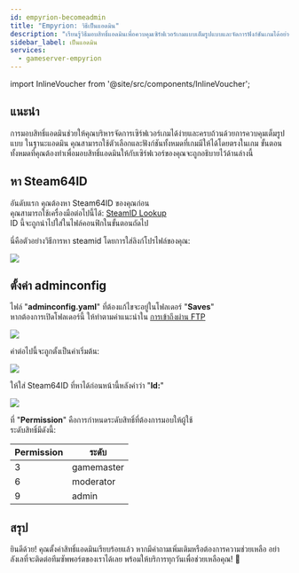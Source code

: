 ```yaml
---
id: empyrion-becomeadmin
title: "Empyrion: วิธีเป็นแอดมิน"
description: "เรียนรู้วิธีมอบสิทธิ์แอดมินเพื่อควบคุมเซิร์ฟเวอร์เกมแบบเต็มรูปแบบและจัดการฟังก์ชันเกมได้อย่างมีประสิทธิภาพ → เริ่มเรียนรู้เลย"
sidebar_label: เป็นแอดมิน
services:
  - gameserver-empyrion
---
```


import InlineVoucher from '@site/src/components/InlineVoucher';

## แนะนำ
การมอบสิทธิ์แอดมินช่วยให้คุณบริหารจัดการเซิร์ฟเวอร์เกมได้ง่ายและครบถ้วนด้วยการควบคุมเต็มรูปแบบ ในฐานะแอดมิน คุณสามารถใช้ตัวเลือกและฟังก์ชันทั้งหมดที่เกมมีให้ได้โดยตรงในเกม ขั้นตอนทั้งหมดที่คุณต้องทำเพื่อมอบสิทธิ์แอดมินให้กับเซิร์ฟเวอร์ของคุณจะถูกอธิบายไว้ด้านล่างนี้  
<InlineVoucher />

## หา Steam64ID

อันดับแรก คุณต้องหา Steam64ID ของคุณก่อน  
คุณสามารถใช้เครื่องมือต่อไปนี้ได้: [SteamID Lookup](https://steamid.io/lookup)  
ID นี้จะถูกนำไปใส่ในไฟล์คอนฟิกในขั้นตอนถัดไป

นี่คือตัวอย่างวิธีการหา steamid โดยการใส่ลิงก์โปรไฟล์ของคุณ:

![](https://screensaver01.zap-hosting.com/index.php/s/3LQXKFg58qXCCHw/preview)

## ตั้งค่า adminconfig

ไฟล์ "**adminconfig.yaml**" ที่ต้องแก้ไขจะอยู่ในโฟลเดอร์ "**Saves**"  
หากต้องการเปิดโฟลเดอร์นี้ ให้ทำตามคำแนะนำใน [การเข้าถึงผ่าน FTP](gameserver-ftpaccess.md)

![](https://screensaver01.zap-hosting.com/index.php/s/XtfdjdgoxcqXsWx/preview)

ค่าต่อไปนี้จะถูกตั้งเป็นค่าเริ่มต้น:

![](https://screensaver01.zap-hosting.com/index.php/s/Tpf23riFnGfZAsP/preview)

ให้ใส่ Steam64ID ที่หาได้ก่อนหน้านี้หลังคำว่า "**Id:**"

![](https://screensaver01.zap-hosting.com/index.php/s/RHEr44CGsaLQWyY/preview)

ที่ "**Permission**" คือการกำหนดระดับสิทธิ์ที่ต้องการมอบให้ผู้ใช้  
ระดับสิทธิ์มีดังนี้:

Permission | ระดับ
-----|-------
3 | gamemaster
6 | moderator
9 | admin


## สรุป

ยินดีด้วย! คุณตั้งค่าสิทธิ์แอดมินเรียบร้อยแล้ว หากมีคำถามเพิ่มเติมหรือต้องการความช่วยเหลือ อย่าลังเลที่จะติดต่อทีมซัพพอร์ตของเราได้เลย พร้อมให้บริการทุกวันเพื่อช่วยเหลือคุณ! 🙂

<InlineVoucher />